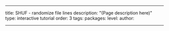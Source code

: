 ---

title: SHUF - randomize file lines
description: "(Page description here)"
type: interactive tutorial
order: 3
tags: 
packages: 
level: 
author: 

---